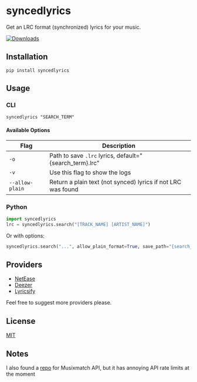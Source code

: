# syncedlyrics
 Get an LRC format (synchronized) lyrics for your music.
 
 [![Downloads](https://static.pepy.tech/badge/syncedlyrics/month)](https://pepy.tech/project/syncedlyrics)

## Installation
```
pip install syncedlyrics
```
## Usage
### CLI
```
syncedlyrics "SEARCH_TERM"
```
#### Available Options
| Flag | Description |
| --- | --- |
| `-o` | Path to save `.lrc` lyrics, default="{search_term}.lrc" |
| `-v` | Use this flag to show the logs |
| `--allow-plain` | Return a plain text (not synced) lyrics if not LRC was found |

### Python
```py
import syncedlyrics
lrc = syncedlyrics.search("[TRACK_NAME] [ARTIST_NAME]")
```
Or with options:
```py
syncedlyrics.search("...", allow_plain_format=True, save_path="{search_term}_1234.lrc", providers=["Deezer"])
```

## Providers
- [NetEase](https://music.163.com/)
- [Deezer](https://deezer.com/)
- [Lyricsify](https://www.lyricsify.com/)

Feel free to suggest more providers please.

## License
[MIT](https://github.com/rtcq/syncedlyrics/blob/master/LICENSE)

## Notes
I also found a [repo](https://github.com/fashni/MxLRC) for Musixmatch API, but it has annoying API rate limits at the moment
